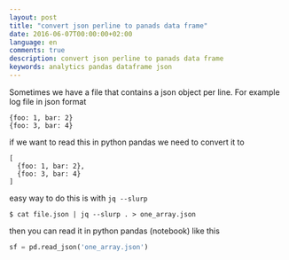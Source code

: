 ```yaml
---
layout: post
title: "convert json perline to panads data frame"
date: 2016-06-07T00:00:00+02:00
language: en
comments: true
description: convert json perline to panads data frame
keywords: analytics pandas dataframe json
---
```


Sometimes we have a file that contains a json object per line.
For example log file in json format

```
{foo: 1, bar: 2}
{foo: 3, bar: 4}
```

if we want to read this in python pandas we need to convert it to

```
[
  {foo: 1, bar: 2},
  {foo: 3, bar: 4}
]
```

easy way to do this is with `jq --slurp`

```
$ cat file.json | jq --slurp . > one_array.json
```

then you can read it in python pandas (notebook) like this

```python
sf = pd.read_json('one_array.json')
```

